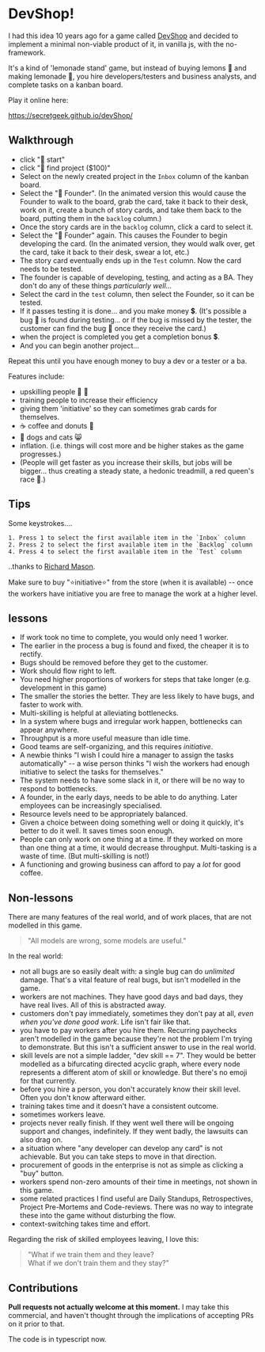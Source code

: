 # DevShop!

I had this idea 10 years ago for a game called [DevShop](http://www.secretgeek.net/devshop_i) and decided to implement a minimal non-viable product of it, in vanilla js, with the no-framework.

It's a kind of 'lemonade stand' game, but instead of buying lemons 🍋 and making lemonade 🍹, you hire developers/testers and business analysts, and complete tasks on a kanban board.

Play it online here:

<https://secretgeek.github.io/devShop/>


## Walkthrough

- click "🌟 start"
- click "🎁 find project ($100)"
- Select on the newly created project in the `Inbox` column of the kanban board.
- Select the "🤔 Founder".  (In the animated version this would cause the Founder to walk to the board, grab the card, take it back to their desk, work on it, create a bunch of story cards, and take them back to the board, putting them in the `backlog` column.)
- Once the story cards are in the `backlog` column, click a card to select it.
- Select the "🤔 Founder" again. This causes the Founder to begin developing the card. (In the animated version, they would walk over, get the card, take it back to their desk, swear a lot, etc.)
- The story card eventually ends up in the `Test` column. Now the card needs to be tested.
- The founder is capable of developing, testing, and acting as a BA. They don't do any of these things *particularly well...*
- Select the card in the `test` column, then select the Founder, so it can be tested.
- If it passes testing it is done... and you make money 💲. (It's possible a bug 🐛 is found during testing... or if the bug is missed by the tester, the customer can find the bug 🐞 once they receive the card.)
- when the project is completed you get a completion bonus 💲.
- And you can begin another project...

Repeat this until you have enough money to buy a dev or a tester or a ba. 

Features include:

- upskilling people 📕 📗
- training people to increase their efficiency
- giving them 'initiative' so they can sometimes grab cards for themselves.
- ☕ coffee and donuts 🍩
- 🐶 dogs and cats 😸
- inflation. (i.e. things will cost more and be higher stakes as the game progresses.)
- (People will get faster as you increase their skills, but jobs will be bigger... thus creating a steady state, a hedonic treadmill, a red queen's race 👑.)




## Tips

Some keystrokes....

	1. Press 1 to select the first available item in the `Inbox` column
	2. Press 2 to select the first available item in the `Backlog` column
	4. Press 4 to select the first available item in the `Test` column

..thanks to [Richard Mason](https://github.com/rikware).

Make sure to buy "⭐initiative⭐" from the store (when it is available) -- once the workers have initiative you are free to manage the work at a higher level.

## lessons

* If work took no time to complete, you would only need 1 worker.
* The earlier in the process a bug is found and fixed, the cheaper it is to rectify.
* Bugs should be removed before they get to the customer.
* Work should flow right to left.
* You need higher proportions of workers for steps that take longer (e.g. development in this game)
* The smaller the stories the better. They are less likely to have bugs, and faster to work with.
* Multi-skilling is helpful at alleviating bottlenecks.
* In a system where bugs and irregular work happen, bottlenecks can appear anywhere.
* Throughput is a more useful measure than idle time.
* Good teams are self-organizing, and this requires *initiative*.
* A newbie thinks "I wish I could hire a manager to assign the tasks automatically" -- a wise person thinks "I wish the workers had enough initiative to select the tasks for themselves."
* The system needs to have some slack in it, or there will be no way to respond to bottlenecks.
* A founder, in the early days, needs to be able to do anything. Later employees can be increasingly specialised.
* Resource levels need to be appropriately balanced.
* Given a choice between doing something well or doing it quickly, it's better to do it well. It saves times soon enough.
* People can only work on one thing at a time. If they worked on more than one thing at a time, it would decrease throughput. Multi-tasking is a waste of time. (But multi-skilling is not!)
* A functioning and growing business can afford to pay a *lot* for good coffee.



## Non-lessons

There are many features of the real world, and of work places, that are not modelled in this game.

> "All models are wrong, some models are useful."



In the real world:

* not all bugs are so easily dealt with: a single bug can do *unlimited* damage. That's a vital feature of real bugs, but isn't modelled in the game.
* workers are not machines. They have good days and bad days, they have real lives. All of this is abstracted away.
* customers don't pay immediately, sometimes they don't pay at all, *even when you've done good work*. Life isn't fair like that.
* you have to pay workers after you hire them. Recurring paychecks aren't modelled in the game because they're not the problem I'm trying to demonstrate. But this isn't a sufficient answer to use in the real world.
* skill levels are not a simple ladder, "dev skill == 7". They would be better modelled as a bifurcating directed acyclic graph, where every node represents a different atom of skill or knowledge. But there's no emoji for that currently.
* before you hire a person, you don't accurately know their skill level. Often you don't know afterward either.
* training takes time and it doesn't have a consistent outcome.
* sometimes workers leave.
* projects never really finish. If they went well there will be ongoing support and changes, indefinitely. If they went badly, the lawsuits can also drag on.
* a situation where "any developer can develop any card" is not achievable. But you can take steps to move in that direction.
* procurement of goods in the enterprise is not as simple as clicking a "buy" button.
* workers spend non-zero amounts of their time in meetings, not shown in this game.
* some related practices I find useful are Daily Standups, Retrospectives, Project Pre-Mortems and Code-reviews. There was no way to integrate these into the game without disturbing the flow.
* context-switching takes time and effort.

Regarding the risk of skilled employees leaving, I love this:

> "What if we train them and they leave? <br />
> What if we don't train them and they stay?"


## Contributions

**Pull requests not actually welcome at this moment.** I may take this commercial, and haven't thought through the implications of accepting PRs on it prior to that. 

The code is in typescript now.
